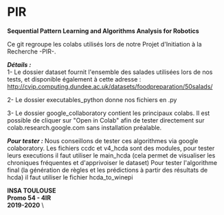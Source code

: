 # PIR


**Sequential Pattern Learning and Algorithms Analysis for Robotics**

Ce git regroupe les colabs utilisés lors de notre Projet d'Initiation à la Recherche -PIR-. 


***Détails :*** 
\
1- Le dossier dataset fournit l'ensemble des salades utilisées lors de nos tests, et disponible également à cette adresse : http://cvip.computing.dundee.ac.uk/datasets/foodpreparation/50salads/  

2- Le dossier executables_python donne nos fichiers en .py 

3- Le dossier google_collaboratory contient les principaux colabs. Il est possible de cliquer sur "Open in Colab" afin de tester directement sur colab.research.google.com sans installation préalable. 

***Pour tester :*** 
Nous conseillons de tester ces algorithmes via google colaboratory. Les fichiers ccdc et v4_hcda sont des modules, pour tester leurs executions il faut utiliser le main_hcda (cela permet de visualiser les chroniques fréquentes et d'apprivoiser le dataset)
Pour tester l'algorithme final (la génération de règles et les prédictions à partir des résultats de hcda) il faut utiliser le fichier hcda_to_winepi

**INSA TOULOUSE**  \
**Promo 54 - 4IR**  \
**2019-2020**  \
